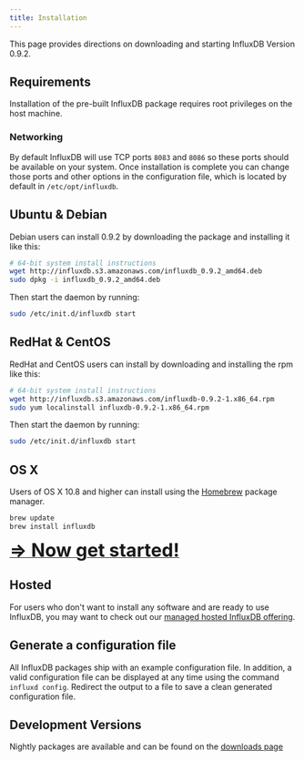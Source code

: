 ```yaml
---
title: Installation
---
```


This page provides directions on downloading and starting InfluxDB Version 0.9.2.

## Requirements
Installation of the pre-built InfluxDB package requires root privileges on the host machine.

### Networking
By default InfluxDB will use TCP ports `8083` and `8086` so these ports should be available on your system. Once installation is complete you can change those ports and other options in the configuration file, which is located by default in `/etc/opt/influxdb`.

## Ubuntu & Debian
Debian users can install 0.9.2 by downloading the package and installing it like this:

```bash
# 64-bit system install instructions
wget http://influxdb.s3.amazonaws.com/influxdb_0.9.2_amd64.deb
sudo dpkg -i influxdb_0.9.2_amd64.deb
```

Then start the daemon by running:

```sh
sudo /etc/init.d/influxdb start
```

## RedHat & CentOS
RedHat and CentOS users can install by downloading and installing the rpm like this:

```bash
# 64-bit system install instructions
wget http://influxdb.s3.amazonaws.com/influxdb-0.9.2-1.x86_64.rpm
sudo yum localinstall influxdb-0.9.2-1.x86_64.rpm
```

Then start the daemon by running:

```sh
sudo /etc/init.d/influxdb start
```

## OS X

Users of OS X 10.8 and higher can install using the [Homebrew](http://brew.sh/) package manager.

```sh
brew update
brew install influxdb
```

<a href="getting_started.html"><font size="6"><b>⇒ Now get started!</b></font></a>


## Hosted

For users who don't want to install any software and are ready to use InfluxDB, you may want to check out our [managed hosted InfluxDB offering](http://customers.influxdb.com). 

## Generate a configuration file

All InfluxDB packages ship with an example configuration file. In addition, a valid configuration file can be displayed at any time using the command `influxd config`. Redirect the output to a file to save a clean generated configuration file.

## Development Versions

Nightly packages are available and can be found on the [downloads page](/download/index.html)

